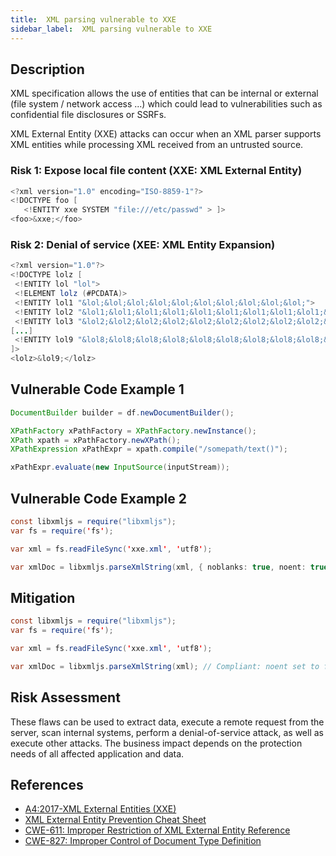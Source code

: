 ```yaml
---
title:  XML parsing vulnerable to XXE
sidebar_label:  XML parsing vulnerable to XXE
--- 
```


## Description
XML specification allows the use of entities that can be internal or external (file system / network access ...) which could lead to vulnerabilities such as confidential file disclosures or SSRFs.

XML External Entity (XXE) attacks can occur when an XML parser supports XML entities while processing XML received from an untrusted source.

### Risk 1: Expose local file content (XXE: XML External Entity)

```java
<?xml version="1.0" encoding="ISO-8859-1"?>
<!DOCTYPE foo [
   <!ENTITY xxe SYSTEM "file:///etc/passwd" > ]>
<foo>&xxe;</foo>
```
### Risk 2: Denial of service (XEE: XML Entity Expansion)
```java
<?xml version="1.0"?>
<!DOCTYPE lolz [
 <!ENTITY lol "lol">
 <!ELEMENT lolz (#PCDATA)>
 <!ENTITY lol1 "&lol;&lol;&lol;&lol;&lol;&lol;&lol;&lol;&lol;&lol;">
 <!ENTITY lol2 "&lol1;&lol1;&lol1;&lol1;&lol1;&lol1;&lol1;&lol1;&lol1;&lol1;">
 <!ENTITY lol3 "&lol2;&lol2;&lol2;&lol2;&lol2;&lol2;&lol2;&lol2;&lol2;&lol2;">
[...]
 <!ENTITY lol9 "&lol8;&lol8;&lol8;&lol8;&lol8;&lol8;&lol8;&lol8;&lol8;&lol8;">
]>
<lolz>&lol9;</lolz>
```


## Vulnerable Code Example 1

```java
DocumentBuilder builder = df.newDocumentBuilder();

XPathFactory xPathFactory = XPathFactory.newInstance();
XPath xpath = xPathFactory.newXPath();
XPathExpression xPathExpr = xpath.compile("/somepath/text()");

xPathExpr.evaluate(new InputSource(inputStream));
```
## Vulnerable Code Example 2
```java
const libxmljs = require("libxmljs");
var fs = require('fs');

var xml = fs.readFileSync('xxe.xml', 'utf8');

var xmlDoc = libxmljs.parseXmlString(xml, { noblanks: true, noent: true, nocdata: true }); // Noncompliant: noent set to true
```

## Mitigation

```java
const libxmljs = require("libxmljs");
var fs = require('fs');

var xml = fs.readFileSync('xxe.xml', 'utf8');

var xmlDoc = libxmljs.parseXmlString(xml); // Compliant: noent set to false by default
```


## Risk Assessment
These flaws can be used to extract data, execute a remote request from the server, scan internal systems, perform a denial-of-service attack, as well as execute other attacks. The business impact depends on the protection needs of all affected application and data.


## References
* [A4:2017-XML External Entities (XXE)]
* [XML External Entity Prevention Cheat Sheet]
* [CWE-611: Improper Restriction of XML External Entity Reference]
* [CWE-827: Improper Control of Document Type Definition]



[A4:2017-XML External Entities (XXE)]:https://owasp.org/www-project-top-ten/2017/A4_2017-XML_External_Entities_(XXE).html
[XML External Entity Prevention Cheat Sheet]:https://cheatsheetseries.owasp.org/cheatsheets/XML_External_Entity_Prevention_Cheat_Sheet.html
[CWE-611: Improper Restriction of XML External Entity Reference]:https://cwe.mitre.org/data/definitions/611.html
[CWE-827: Improper Control of Document Type Definition]:https://cwe.mitre.org/data/definitions/827.html

